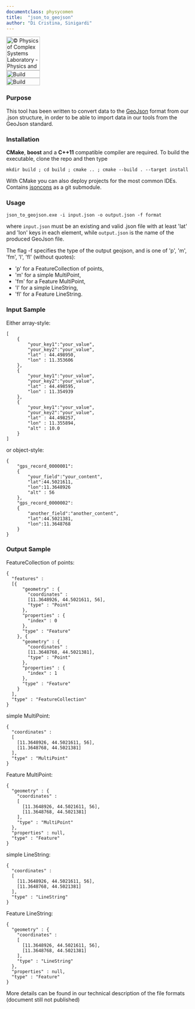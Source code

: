 ```yaml
---
documentclass: physycomen
title:  "json_to_geojson"
author: "Di Cristina, Sinigardi"
---
```


<a href="http://www.physycom.unibo.it"> 
<div class="image">
<img src="https://cdn.rawgit.com/physycom/templates/697b327d/logo_unibo.png" width="90" height="90" alt="© Physics of Complex Systems Laboratory - Physics and Astronomy Department - University of Bologna"> 
</div>
</a>
<a href="https://travis-ci.org/physycom/json_to_geojson"> 
<div class="image">
<img src="https://travis-ci.org/physycom/json_to_geojson.svg?branch=master" width="90" height="20" alt="Build Status"> 
</div>
</a>
<a href="https://ci.appveyor.com/project/cenit/json-to-geojson"> 
<div class="image">
<img src="https://ci.appveyor.com/api/projects/status/gfg9mo499y148bfa?svg=true" width="90" height="20" alt="Build Status"> 
</div>
</a>

### Purpose
This tool has been written to convert data to the [GeoJson](http://geojson.org/) format from our .json structure, in order to be able to import data in our tools from the GeoJson standard.


### Installation
**CMake**, **boost** and a **C++11** compatible compiler are required. To build the executable, clone the repo and then type  
```
mkdir build ; cd build ; cmake .. ; cmake --build . --target install
```
With CMake you can also deploy projects for the most common IDEs.  
Contains [jsoncons](https://github.com/danielaparker/jsoncons) as a git submodule.


### Usage
```
json_to_geojson.exe -i input.json -o output.json -f format
```
where `input.json` must be an existing and valid .json file with at least 'lat' and 'lon' keys in each element, while `output.json` is the name of the produced GeoJson file.

The flag -f specifies the type of the output geojson, and is one of 'p', 'm', 'fm', 'l', 'fl' (without quotes):
- 'p' for a FeatureCollection of points,
- 'm' for a simple MultiPoint,
- 'fm' for a Feature MultiPoint,
- 'l' for a simple LineString,
- 'fl' for a Feature LineString.

### Input Sample
Either array-style:
```
[
    {
        "your_key1":"your_value",
        "your_key2":"your_value",
        "lat" : 44.498950,
        "lon" : 11.353606
    },
    {
        "your_key1":"your_value",
        "your_key2":"your_value",
        "lat" : 44.498595,
        "lon" : 11.354939
    },
    {
        "your_key1":"your_value",
        "your_key2":"your_value",
        "lat" : 44.498257,
        "lon" : 11.355894,
        "alt" : 10.0
    }
]
```
or object-style:
```
{
    "gps_record_0000001":
    {
        "your_field":"your_content",
        "lat":44.5021611,
        "lon":11.3648926
        "alt" : 56
    },
    "gps_record_0000002":
    {
        "another_field":"another_content",
        "lat":44.5021381,
        "lon":11.3648768
    }
}
```

### Output Sample
FeatureCollection of points:
```
{
  "features" :
  [{
      "geometry" : {
        "coordinates" :
        [11.3648926, 44.5021611, 56],
        "type" : "Point"
      },
      "properties" : {
        "index" : 0
      },
      "type" : "Feature"
    }, {
      "geometry" : {
        "coordinates" :
        [11.3648768, 44.5021381],
        "type" : "Point"
      },
      "properties" : {
        "index" : 1
      },
      "type" : "Feature"
    }
  ],
  "type" : "FeatureCollection"
}
```
simple MultiPoint:
```
{
  "coordinates" :
  [
    [11.3648926, 44.5021611, 56],
    [11.3648768, 44.5021381]
  ],
  "type" : "MultiPoint"
}
```
Feature MultiPoint:
```
{
  "geometry" : {
    "coordinates" :
    [
      [11.3648926, 44.5021611, 56],
      [11.3648768, 44.5021381]
    ],
    "type" : "MultiPoint"
  },
  "properties" : null,
  "type" : "Feature"
}
```
simple LineString:
```
{
  "coordinates" :
  [
    [11.3648926, 44.5021611, 56],
    [11.3648768, 44.5021381]
  ],
  "type" : "LineString"
}
```
Feature LineString:
```
{
  "geometry" : {
    "coordinates" :
    [
      [11.3648926, 44.5021611, 56],
      [11.3648768, 44.5021381]
    ],
    "type" : "LineString"
  },
  "properties" : null,
  "type" : "Feature"
}
```

More details can be found in our technical description of the file formats (document still not published)


